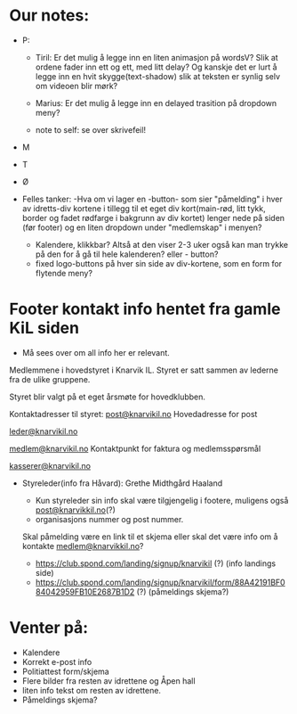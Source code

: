 # Our notes:

- P:
    - Tiril: Er det mulig å legge inn en liten animasjon på wordsV? Slik at ordene fader inn ett og ett, med litt delay? Og kanskje det er lurt å legge inn en hvit skygge(text-shadow) slik at teksten er synlig selv om videoen blir mørk?

    - Marius: Er det mulig å legge inn en delayed trasition på dropdown meny?

    - note to self: se over skrivefeil!






- M 




- T




- Ø 



- Felles tanker: 
    -Hva om vi lager en -button- som sier "påmelding" i hver av idretts-div kortene i tillegg til et eget div kort(main-rød, litt tykk, border og fadet rødfarge i bakgrunn av div kortet) lenger nede på siden (før footer) og en liten dropdown under "medlemskap" i menyen?
    - Kalendere, klikkbar? Altså at den viser 2-3 uker også kan man trykke på den for å gå til hele kalenderen? eller - button? 
    - fixed logo-buttons på hver sin side av div-kortene, som en form for flytende meny?

# Footer kontakt info hentet fra gamle KiL siden
- Må sees over om all info her er relevant.



Medlemmene i hovedstyret i Knarvik IL.
Styret er satt sammen av lederne fra de ulike gruppene.

Styret blir valgt på et eget årsmøte for hovedklubben.

Kontaktadresser til styret:
post@knarvikil.no    Hovedadresse for post

leder@knarvikil.no

medlem@knarvikil.no    Kontaktpunkt for faktura og medlemsspørsmål

kasserer@knarvikil.no   

- Styreleder(info fra Håvard): Grethe Midthgård Haaland
    - Kun styreleder sin info skal være tilgjengelig i footere, muligens også post@knarvikkil.no(?)
    - organisasjons nummer og post nummer.

    Skal påmelding være en link til et skjema eller skal det være info om å kontakte medlem@knarvikkil.no?
    - https://club.spond.com/landing/signup/knarvikil (?) (info landings side)
    - https://club.spond.com/landing/signup/knarvikil/form/88A42191BF084042959FB10E2687B1D2 (?) (påmeldings skjema?)




# Venter på:
- Kalendere
- Korrekt e-post info
- Politiattest form/skjema
- Flere bilder fra resten av idrettene og Åpen hall
- liten info tekst om resten av idrettene.
- Påmeldings skjema?